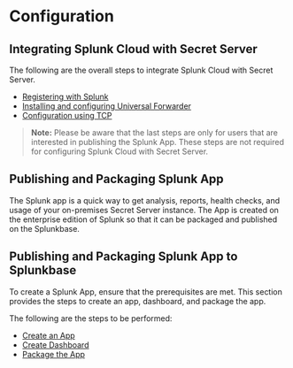 [title]: # (Configuration)
[tags]: # (introduction)
[priority]: # (100)
# Configuration

## Integrating Splunk Cloud with Secret Server

The following are the overall steps to integrate Splunk Cloud with Secret Server.

* [Registering with Splunk](registering-Splunk.md)
* [Installing and configuring Universal Forwarder](install-config-universal.md)
* [Configuration using TCP](tcp.md)

>**Note:** Please be aware that the last steps are only for users that are interested in publishing the Splunk App. These steps are not required for configuring Splunk Cloud with Secret Server.

## Publishing and Packaging Splunk App

The Splunk app is a quick way to get analysis, reports, health checks, and
usage of your on-premises Secret Server instance. The App is created on the enterprise edition of Splunk so that it can be
packaged and published on the Splunkbase.

## Publishing and Packaging Splunk App to Splunkbase

To create a Splunk App, ensure that the prerequisites are met. This section
provides the steps to create an app, dashboard, and package the app.

The following are the steps to be performed:

* [Create an App](create-an-app.md)
* [Create Dashboard](create-dashboard.md)
* [Package the App](package-the-app.md)
